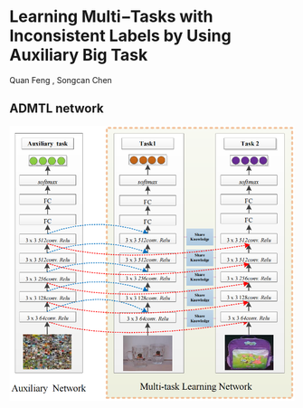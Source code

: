 # Learning Multi−Tasks with Inconsistent Labels by Using Auxiliary Big Task
Quan Feng , Songcan Chen
## ADMTL network
![](./ADMTL.png)
